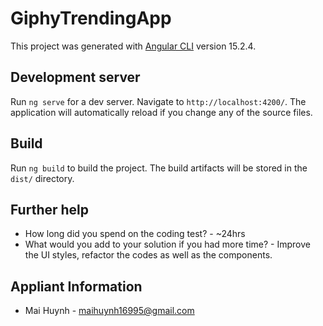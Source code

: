 # GiphyTrendingApp

This project was generated with [Angular CLI](https://github.com/angular/angular-cli) version 15.2.4.

## Development server

Run `ng serve` for a dev server. Navigate to `http://localhost:4200/`. The application will automatically reload if you change any of the source files.

## Build

Run `ng build` to build the project. The build artifacts will be stored in the `dist/` directory.


## Further help
* How long did you spend on the coding test? - ~24hrs
* What would you add to your solution if you had more time? - Improve the UI styles, refactor the codes as well as the components.

## Appliant Information
* Mai Huynh - maihuynh16995@gmail.com
